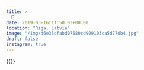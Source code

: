 ```yaml
---
title: >
  🍱
date: 2019-03-16T11:50:03+00:00
location: "Riga, Latvia"
image: "/img/d6e35dfabd07580cd909103ca5d770b4.jpg"
draft: false
instagram: true
---
```


{{<photo src="/img/d6e35dfabd07580cd909103ca5d770b4.jpg">}}
